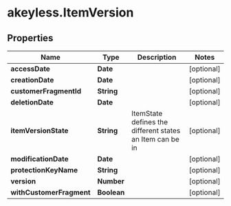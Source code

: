# akeyless.ItemVersion

## Properties

Name | Type | Description | Notes
------------ | ------------- | ------------- | -------------
**accessDate** | **Date** |  | [optional] 
**creationDate** | **Date** |  | [optional] 
**customerFragmentId** | **String** |  | [optional] 
**deletionDate** | **Date** |  | [optional] 
**itemVersionState** | **String** | ItemState defines the different states an Item can be in | [optional] 
**modificationDate** | **Date** |  | [optional] 
**protectionKeyName** | **String** |  | [optional] 
**version** | **Number** |  | [optional] 
**withCustomerFragment** | **Boolean** |  | [optional] 


